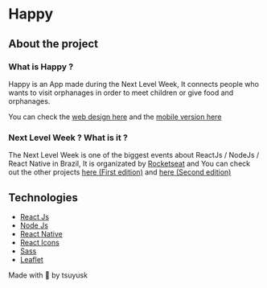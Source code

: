 # Happy

## About the project
  
### What is Happy ?
  Happy is an App made during the Next Level Week, It connects people who wants to visit orphanages in order to meet children or give food and orphanages.

  You can check the [web design here](https://www.figma.com/file/mDEbnoojksG4w8sOxmudh3/Happy-Web/duplicate) and the [mobile version here](https://www.figma.com/file/X27FfVxAgy9f5IFa7ONlph/Happy-Mobile/duplicate)

### Next Level Week ? What is it ?
  The Next Level Week is one of the biggest events about ReactJs / NodeJs / React Native in Brazil, It is organizated by [Rocketseat](https://rocketseat.com.br/) and You can check out the other projects [here (First edition)](https://github.com/tsuyusk/e-coleta) and [here (Second edition)](https://github.com/tsuyusk/proffy)

## Technologies
  - [React Js](https://en.reactjs.org/)
  - [Node Js](https://nodejs.org/en/)
  - [React Native](https://reactnative.dev/)
  - [React Icons](https://react-icons.github.io/react-icons/)
  - [Sass](https://sass-lang.com/)
  - [Leaflet](https://leafletjs.com/)

Made with 💜 by tsuyusk
